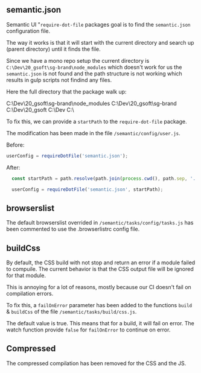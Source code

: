 ## semantic.json

Semantic UI "`require-dot-file` packages goal is to find the `semantic.json` configuration file.

The way it works is that it will start with the current directory and search up (parent directory) until it finds the file.

Since we have a mono repo setup the current directory is `C:\Dev\20_gsoft\sg-brand\node_modules` which doesn't work for us the `semantic.json` is not found and the path structure is not working which results in gulp scripts not findind any files.

Here the full directory that the package walk up:

C:\Dev\20_gsoft\sg-brand\node_modules
C:\Dev\20_gsoft\sg-brand
C:\Dev\20_gsoft
C:\Dev
C:\

To fix this, we can provide a `startPath` to the `require-dot-file` package.

The modification has been made in the file `/semantic/config/user.js`.

Before:

```js
userConfig = requireDotFile('semantic.json');
```

After:

```js
  const startPath = path.resolve(path.join(process.cwd(), path.sep, '..'));

  userConfig = requireDotFile('semantic.json', startPath);
```

## browserslist

The default browserslist overrided in `/semantic/tasks/config/tasks.js` has been commented to use the .browserlistrc config file.

## buildCss

By default, the CSS build with not stop and return an error if a module failed to compuile. The current behavior is that the CSS output file will be ignored for that module.

This is annoying for a lot of reasons, mostly because our CI doesn't fail on compilation errors.

To fix this, a `failOnError` parameter has been added to the functions `build` & `buildCss` of the file `/semantic/tasks/build/css.js`.

The default value is true. This means that for a build, it will fail on error. The watch function provide `false` for `failOnError` to continue on error.

## Compressed

The compressed compilation has been removed for the CSS and the JS.
